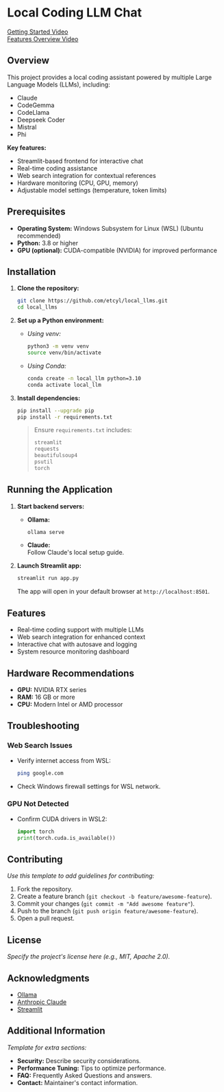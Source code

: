 
# Local Coding LLM Chat

[Getting Started Video](https://youtu.be/Fh-Pue_GVPM?si=jQUgdoB3OzTPboFo)  
[Features Overview Video](https://www.youtube.com/watch?v=C3C3QQGjuoo)

## Overview
This project provides a local coding assistant powered by multiple Large Language Models (LLMs), including:
- Claude
- CodeGemma
- CodeLlama
- Deepseek Coder
- Mistral
- Phi

**Key features:**
- Streamlit-based frontend for interactive chat
- Real-time coding assistance
- Web search integration for contextual references
- Hardware monitoring (CPU, GPU, memory)
- Adjustable model settings (temperature, token limits)

## Prerequisites
- **Operating System:** Windows Subsystem for Linux (WSL) (Ubuntu recommended)  
- **Python:** 3.8 or higher  
- **GPU (optional):** CUDA-compatible (NVIDIA) for improved performance

## Installation

1. **Clone the repository:**
   ```bash
   git clone https://github.com/etcyl/local_llms.git
   cd local_llms
   ```

2. **Set up a Python environment:**
   - _Using venv:_
     ```bash
     python3 -m venv venv
     source venv/bin/activate
     ```
   - _Using Conda:_
     ```bash
     conda create -n local_llm python=3.10
     conda activate local_llm
     ```

3. **Install dependencies:**
   ```bash
   pip install --upgrade pip
   pip install -r requirements.txt
   ```
   > Ensure `requirements.txt` includes:
   > ```txt
   > streamlit
   > requests
   > beautifulsoup4
   > psutil
   > torch
   > ```

## Running the Application

1. **Start backend servers:**
   - **Ollama:**  
     ```bash
     ollama serve
     ```
   - **Claude:**  
     Follow Claude's local setup guide.

2. **Launch Streamlit app:**
   ```bash
   streamlit run app.py
   ```
   The app will open in your default browser at `http://localhost:8501`.

## Features
- Real-time coding support with multiple LLMs
- Web search integration for enhanced context
- Interactive chat with autosave and logging
- System resource monitoring dashboard

## Hardware Recommendations
- **GPU:** NVIDIA RTX series  
- **RAM:** 16 GB or more  
- **CPU:** Modern Intel or AMD processor

## Troubleshooting

### Web Search Issues
- Verify internet access from WSL:
  ```bash
  ping google.com
  ```
- Check Windows firewall settings for WSL network.

### GPU Not Detected
- Confirm CUDA drivers in WSL2:
  ```python
  import torch
  print(torch.cuda.is_available())
  ```

## Contributing
_Use this template to add guidelines for contributing:_

1. Fork the repository.
2. Create a feature branch (`git checkout -b feature/awesome-feature`).
3. Commit your changes (`git commit -m "Add awesome feature"`).
4. Push to the branch (`git push origin feature/awesome-feature`).
5. Open a pull request.

## License
_Specify the project's license here (e.g., MIT, Apache 2.0)._

## Acknowledgments
- [Ollama](https://ollama.com)
- [Anthropic Claude](https://www.anthropic.com/product/claude)
- [Streamlit](https://streamlit.io)

## Additional Information
_Template for extra sections:_
- **Security:** Describe security considerations.
- **Performance Tuning:** Tips to optimize performance.
- **FAQ:** Frequently Asked Questions and answers.
- **Contact:** Maintainer's contact information.
